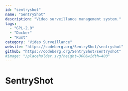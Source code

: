 ```yaml
---
id: "sentryshot"
name: "SentryShot"
description: "Video surveillance management system."
tags:
  - "GPL-2.0"
  - "Docker"
  - "Rust"
category: "Video Surveillance"
website: "https://codeberg.org/SentryShot/sentryshot"
github: "https://codeberg.org/SentryShot/sentryshot"
#image: "/placeholder.svg?height=300&width=400"
---
```


# SentryShot
